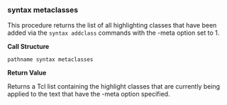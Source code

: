 ### syntax metaclasses

This procedure returns the list of all highlighting classes that have been added via the `syntax addclass` commands with the -meta option set to 1.

**Call Structure**

`pathname syntax metaclasses`

**Return Value**

Returns a Tcl list containing the highlight classes that are currently being applied to the text that have the -meta option specified.